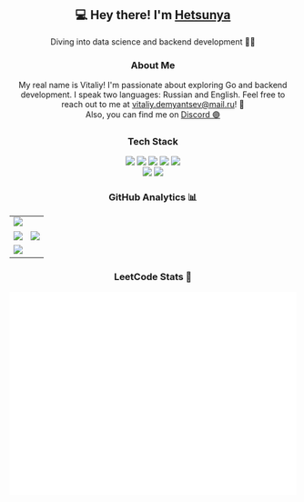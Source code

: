 <div align="center">
  <h2>💻 Hey there! I'm <a href="https://t.me/permabanxdd">Hetsunya</a></h2>
  <p>Diving into data science and backend development 🧑‍💻</p>

  <h3>About Me</h3>
<p>My real name is Vitaliy! I'm passionate about exploring Go and backend development. I speak two languages: Russian and English. Feel free to reach out to me at <a href="mailto:vitaliy.demyantsev@mail.ru">vitaliy.demyantsev@mail.ru</a>! 📧<br>
Also, you can find me on <a href="https://discordapp.com/users/377311167841959938" target="_blank" rel="noopener noreferrer">Discord 🟣</a></p>


  <h3>Tech Stack</h3>
  <div>
    <img src="https://img.shields.io/badge/Go-00ADD8?style=for-the-badge&logo=go&logoColor=white">
    <img src="https://img.shields.io/badge/Python-3776AB?style=for-the-badge&logo=python&logoColor=white">
    <img src="https://img.shields.io/badge/C-A8B9CC?style=for-the-badge&logo=c&logoColor=white">
    <img src="https://img.shields.io/badge/C%23-239120?style=for-the-badge&logo=c-sharp&logoColor=white">
    <img src="https://img.shields.io/badge/C%2B%2B-00599C?style=for-the-badge&logo=c%2B%2B&logoColor=white">
    <br>
    <img src="https://img.shields.io/badge/Git-F05032?style=for-the-badge&logo=git&logoColor=white">
    <img src="https://img.shields.io/badge/docker%20-%230db7ed.svg?&style=for-the-badge&logo=docker&logoColor=white">
  </div>

  <h3>GitHub Analytics 📊</h3>
  <table>
    <tr>
      <td colspan="2"><img src="https://github-profile-summary-cards.vercel.app/api/cards/profile-details?username=hetsunya&theme=transparent" /></td>
    </tr>
    <tr>
      <td><img src="https://github-profile-summary-cards.vercel.app/api/cards/most-commit-language?username=hetsunya&theme=transparent&exclude=jupyter%20notebook" /></td>
      <td><img src="https://github-profile-summary-cards.vercel.app/api/cards/repos-per-language?username=hetsunya&theme=transparent&exclude=jupyter%20notebook" /></td>
    </tr>
    <tr>
      <td colspan="2"><img src="https://github-profile-trophy.vercel.app/?username=hetsunya&theme=discord&no-frame=true" />
</td>
    </tr>
  </table>

  <h3>LeetCode Stats 🧠</h3>
  <img src="metrics.plugin.leetcode.svg" />
</div>

